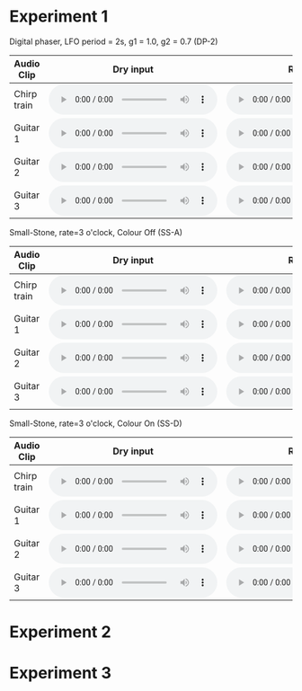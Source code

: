 <h1 class="page-heading">Experiment 1</h1>
Digital phaser, LFO period = 2s, g1 = 1.0, g2 = 0.7 (DP-2)
<table>
  <thead>
    <tr>
      <th>Audio Clip</th>
      <th>Dry input</th>
      <th>Reference</th>
      <th>W=10ms</th>
      <th>W=20ms</th>
      <th>W=40ms</th>
      <th>W=80ms</th>
      <th>W=160ms</th>
    </tr>
  </thead>
  <tbody>
    <tr>
      <td>Chirp train</td>
      <td>
        <audio controls>
          <source src="audio-examples/dry/train_input_dry.wav" type="audio/wav">
        </audio></td>
      <td>
        <audio controls>
          <source src="audio-examples/dp-2/train_phaser_rate=0p5_fb=0p7_saw.wav" type="audio/wav">
        </audio></td>
      <td>
        <audio controls>
          <source src="audio-examples/dp-2/train_W=10ms_3f70zm7c.wav" type="audio/wav">
        </audio></td>
      <td>
        <audio controls>
          <source src="audio-examples/dp-2/train_W=20ms_29ayt2gj.wav" type="audio/wav">
        </audio></td>
      <td>
        <audio controls>
          <source src="audio-examples/dp-2/train_W=40ms_2b1qi9re.wav" type="audio/wav">
        </audio></td>
      <td>
        <audio controls>
          <source src="audio-examples/dp-2/train_W=80ms_1h2lwyr8.wav" type="audio/wav">
        </audio></td>
      <td>
        <audio controls>
          <source src="audio-examples/dp-2/train_W=160ms_li4p2nw1.wav" type="audio/wav">
        </audio></td>
    </tr>
    <tr>
      <td>Guitar 1</td>
      <td>
        <audio controls>
          <source src="audio-examples/dry/test1_input_dry.wav" type="audio/wav">
        </audio></td>
      <td>
        <audio controls>
          <source src="audio-examples/dp-2/test1_phaser_rate=0p5_fb=0p7_saw.wav" type="audio/wav">
        </audio></td>
      <td>
        <audio controls>
          <source src="audio-examples/dp-2/test1_W=10ms_3f70zm7c.wav" type="audio/wav">
        </audio></td>
      <td>
        <audio controls>
          <source src="audio-examples/dp-2/test1_W=20ms_29ayt2gj.wav" type="audio/wav">
        </audio></td>
      <td>
        <audio controls>
          <source src="audio-examples/dp-2/test1_W=40ms_2b1qi9re.wav" type="audio/wav">
        </audio></td>
      <td>
        <audio controls>
          <source src="audio-examples/dp-2/test1_W=80ms_1h2lwyr8.wav" type="audio/wav">
        </audio></td>
      <td>
        <audio controls>
          <source src="audio-examples/dp-2/test1_W=160ms_li4p2nw1.wav" type="audio/wav">
        </audio></td>
    </tr>
    <tr>
      <td>Guitar 2</td>
      <td>
        <audio controls>
          <source src="audio-examples/dry/test2_input_dry.wav" type="audio/wav">
        </audio></td>
      <td>
        <audio controls>
          <source src="audio-examples/dp-2/test2_phaser_rate=0p5_fb=0p7_saw.wav" type="audio/wav">
        </audio></td>
      <td>
        <audio controls>
          <source src="audio-examples/dp-2/test2_W=10ms_3f70zm7c.wav" type="audio/wav">
        </audio></td>
      <td>
        <audio controls>
          <source src="audio-examples/dp-2/test2_W=20ms_29ayt2gj.wav" type="audio/wav">
        </audio></td>
      <td>
        <audio controls>
          <source src="audio-examples/dp-2/test2_W=40ms_2b1qi9re.wav" type="audio/wav">
        </audio></td>
      <td>
        <audio controls>
          <source src="audio-examples/dp-2/test2_W=80ms_1h2lwyr8.wav" type="audio/wav">
        </audio></td>
      <td>
        <audio controls>
          <source src="audio-examples/dp-2/test2_W=160ms_li4p2nw1.wav" type="audio/wav">
        </audio></td>
    </tr>
    <tr>
      <td>Guitar 3</td>
      <td>
        <audio controls>
          <source src="audio-examples/dry/test3_input_dry.wav" type="audio/wav">
        </audio></td>
      <td>
        <audio controls>
          <source src="audio-examples/dp-2/test3_phaser_rate=0p5_fb=0p7_saw.wav" type="audio/wav">
        </audio></td>
      <td>
        <audio controls>
          <source src="audio-examples/dp-2/test3_W=10ms_3f70zm7c.wav" type="audio/wav">
        </audio></td>
      <td>
        <audio controls>
          <source src="audio-examples/dp-2/test3_W=20ms_29ayt2gj.wav" type="audio/wav">
        </audio></td>
      <td>
        <audio controls>
          <source src="audio-examples/dp-2/test3_W=40ms_2b1qi9re.wav" type="audio/wav">
        </audio></td>
      <td>
        <audio controls>
          <source src="audio-examples/dp-2/test3_W=80ms_1h2lwyr8.wav" type="audio/wav">
        </audio></td>
      <td>
        <audio controls>
          <source src="audio-examples/dp-2/test3_W=160ms_li4p2nw1.wav" type="audio/wav">
        </audio></td>
    </tr>
  </tbody>
</table>

Small-Stone, rate=3 o'clock, Colour Off (SS-A)

<table>
  <thead>
    <tr>
      <th>Audio Clip</th>
      <th>Dry input</th>
      <th>Reference</th>
      <th>W=10ms</th>
      <th>W=20ms</th>
      <th>W=40ms</th>
      <th>W=80ms</th>
      <th>W=160ms</th>
    </tr>
  </thead>
  <tbody>
    <tr>
      <td>Chirp train</td>
      <td>
        <audio controls>
          <source src="audio-examples/dry/train_input_dry.wav" type="audio/wav">
        </audio></td>
      <td>
        <audio controls>
          <source src="audio-examples/ss-A/train_colour=0_rate=3oclock.wav" type="audio/wav">
        </audio></td>
      <td>
        <audio controls>
          <source src="audio-examples/ss-A/train_W=10ms_C0.wav" type="audio/wav">
        </audio></td>
      <td>
        <audio controls>
          <source src="audio-examples/ss-A/train_W=20ms_C0.wav" type="audio/wav">
        </audio></td>
      <td>
        <audio controls>
          <source src="audio-examples/ss-A/train_W=40ms_C0.wav" type="audio/wav">
        </audio></td>
      <td>
        <audio controls>
          <source src="audio-examples/ss-A/train_W=80ms_C0.wav" type="audio/wav">
        </audio></td>
      <td>
        <audio controls>
          <source src="audio-examples/ss-A/train_W=160ms_C0.wav" type="audio/wav">
        </audio></td>
    </tr>
    <tr>
      <td>Guitar 1</td>
      <td>
        <audio controls>
          <source src="audio-examples/dry/test1_input_dry.wav" type="audio/wav">
        </audio></td>
      <td>
        <audio controls>
          <source src="audio-examples/ss-A/test1_colour=0_rate=3oclock.wav" type="audio/wav">
        </audio></td>
      <td>
        <audio controls>
          <source src="audio-examples/ss-A/test1_W=10ms_C0.wav" type="audio/wav">
        </audio></td>
      <td>
        <audio controls>
          <source src="audio-examples/ss-A/test1_W=20ms_C0.wav" type="audio/wav">
        </audio></td>
      <td>
        <audio controls>
          <source src="audio-examples/ss-A/test1_W=40ms_C0.wav" type="audio/wav">
        </audio></td>
      <td>
        <audio controls>
          <source src="audio-examples/ss-A/test1_W=80ms_C0.wav" type="audio/wav">
        </audio></td>
      <td>
        <audio controls>
          <source src="audio-examples/ss-A/test1_W=160ms_C0.wav" type="audio/wav">
        </audio></td>
    </tr>
    <tr>
      <td>Guitar 2</td>
      <td>
        <audio controls>
          <source src="audio-examples/dry/test2_input_dry.wav" type="audio/wav">
        </audio></td>
      <td>
        <audio controls>
          <source src="audio-examples/ss-A/test2_colour=0_rate=3oclock.wav" type="audio/wav">
        </audio></td>
      <td>
        <audio controls>
          <source src="audio-examples/ss-A/test2_W=10ms_C0.wav" type="audio/wav">
        </audio></td>
      <td>
        <audio controls>
          <source src="audio-examples/ss-A/test2_W=20ms_C0.wav" type="audio/wav">
        </audio></td>
      <td>
        <audio controls>
          <source src="audio-examples/ss-A/test2_W=40ms_C0.wav" type="audio/wav">
        </audio></td>
      <td>
        <audio controls>
          <source src="audio-examples/ss-A/test2_W=80ms_C0.wav" type="audio/wav">
        </audio></td>
      <td>
        <audio controls>
          <source src="audio-examples/ss-A/test2_W=160ms_C0.wav" type="audio/wav">
        </audio></td>
    </tr>
    <tr>
      <td>Guitar 3</td>
      <td>
        <audio controls>
          <source src="audio-examples/dry/test3_input_dry.wav" type="audio/wav">
        </audio></td>
      <td>
        <audio controls>
          <source src="audio-examples/ss-A/test3_colour=0_rate=3oclock.wav" type="audio/wav">
        </audio></td>
      <td>
        <audio controls>
          <source src="audio-examples/ss-A/test3_W=10ms_C0.wav" type="audio/wav">
        </audio></td>
      <td>
        <audio controls>
          <source src="audio-examples/ss-A/test3_W=20ms_C0.wav" type="audio/wav">
        </audio></td>
      <td>
        <audio controls>
          <source src="audio-examples/ss-A/test3_W=40ms_C0.wav" type="audio/wav">
        </audio></td>
      <td>
        <audio controls>
          <source src="audio-examples/ss-A/test3_W=80ms_C0.wav" type="audio/wav">
        </audio></td>
      <td>
        <audio controls>
          <source src="audio-examples/ss-A/test3_W=160ms_C0.wav" type="audio/wav">
        </audio></td>
    </tr>
  </tbody>
</table>

Small-Stone, rate=3 o'clock, Colour On (SS-D)

<table>
  <thead>
    <tr>
      <th>Audio Clip</th>
      <th>Dry input</th>
      <th>Reference</th>
      <th>W=10ms</th>
      <th>W=20ms</th>
      <th>W=40ms</th>
      <th>W=80ms</th>
      <th>W=160ms</th>
    </tr>
  </thead>
  <tbody>
    <tr>
      <td>Chirp train</td>
      <td>
        <audio controls>
          <source src="audio-examples/dry/train_input_dry.wav" type="audio/wav">
        </audio></td>
      <td>
        <audio controls>
          <source src="audio-examples/ss-D/train_colour=1_rate=3oclock.wav" type="audio/wav">
        </audio></td>
      <td>
        <audio controls>
          <source src="audio-examples/ss-D/train_W=10ms_C1.wav" type="audio/wav">
        </audio></td>
      <td>
        <audio controls>
          <source src="audio-examples/ss-D/train_W=20ms_C1.wav" type="audio/wav">
        </audio></td>
      <td>
        <audio controls>
          <source src="audio-examples/ss-D/train_W=40ms_C1.wav" type="audio/wav">
        </audio></td>
      <td>
        <audio controls>
          <source src="audio-examples/ss-D/train_W=80ms_C1.wav" type="audio/wav">
        </audio></td>
      <td>
        <audio controls>
          <source src="audio-examples/ss-D/train_W=160ms_C1.wav" type="audio/wav">
        </audio></td>
    </tr>
    <tr>
      <td>Guitar 1</td>
      <td>
        <audio controls>
          <source src="audio-examples/dry/test1_input_dry.wav" type="audio/wav">
        </audio></td>
      <td>
        <audio controls>
          <source src="audio-examples/ss-D/test1_colour=1_rate=3oclock.wav" type="audio/wav">
        </audio></td>
      <td>
        <audio controls>
          <source src="audio-examples/ss-D/test1_W=10ms_C1.wav" type="audio/wav">
        </audio></td>
      <td>
        <audio controls>
          <source src="audio-examples/ss-D/test1_W=20ms_C1.wav" type="audio/wav">
        </audio></td>
      <td>
        <audio controls>
          <source src="audio-examples/ss-D/test1_W=40ms_C1.wav" type="audio/wav">
        </audio></td>
      <td>
        <audio controls>
          <source src="audio-examples/ss-D/test1_W=80ms_C1.wav" type="audio/wav">
        </audio></td>
      <td>
        <audio controls>
          <source src="audio-examples/ss-D/test1_W=160ms_C1.wav" type="audio/wav">
        </audio></td>
    </tr>
    <tr>
      <td>Guitar 2</td>
      <td>
        <audio controls>
          <source src="audio-examples/dry/test2_input_dry.wav" type="audio/wav">
        </audio></td>
      <td>
        <audio controls>
          <source src="audio-examples/ss-D/test2_colour=1_rate=3oclock.wav" type="audio/wav">
        </audio></td>
      <td>
        <audio controls>
          <source src="audio-examples/ss-D/test2_W=10ms_C1.wav" type="audio/wav">
        </audio></td>
      <td>
        <audio controls>
          <source src="audio-examples/ss-D/test2_W=20ms_C1.wav" type="audio/wav">
        </audio></td>
      <td>
        <audio controls>
          <source src="audio-examples/ss-D/test2_W=40ms_C1.wav" type="audio/wav">
        </audio></td>
      <td>
        <audio controls>
          <source src="audio-examples/ss-D/test2_W=80ms_C1.wav" type="audio/wav">
        </audio></td>
      <td>
        <audio controls>
          <source src="audio-examples/ss-D/test2_W=160ms_C1.wav" type="audio/wav">
        </audio></td>
    </tr>
    <tr>
      <td>Guitar 3</td>
      <td>
        <audio controls>
          <source src="audio-examples/dry/test3_input_dry.wav" type="audio/wav">
        </audio></td>
      <td>
        <audio controls>
          <source src="audio-examples/ss-D/test3_colour=1_rate=3oclock.wav" type="audio/wav">
        </audio></td>
      <td>
        <audio controls>
          <source src="audio-examples/ss-D/test3_W=10ms_C1.wav" type="audio/wav">
        </audio></td>
      <td>
        <audio controls>
          <source src="audio-examples/ss-D/test3_W=20ms_C1.wav" type="audio/wav">
        </audio></td>
      <td>
        <audio controls>
          <source src="audio-examples/ss-D/test3_W=40ms_C1.wav" type="audio/wav">
        </audio></td>
      <td>
        <audio controls>
          <source src="audio-examples/ss-D/test3_W=80ms_C1.wav" type="audio/wav">
        </audio></td>
      <td>
        <audio controls>
          <source src="audio-examples/ss-D/test3_W=160ms_C1.wav" type="audio/wav">
        </audio></td>
    </tr>
  </tbody>
</table>

<h1 class="page-heading">Experiment 2</h1>

<h1 class="page-heading">Experiment 3</h1>

